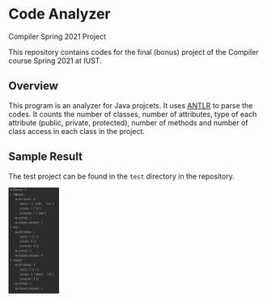 # Code Analyzer
Compiler Spring 2021 Project

This repository contains codes for the final (bonus) project of the Compiler course Spring 2021 at IUST.


## Overview

This program is an analyzer for Java projcets. It uses [ANTLR] to parse the codes.
It counts the number of classes, number of attributes, type of each attribute (public, private, protected), number of methods and number of class access in each class
in the project.

## Sample Result
The test project can be found in the `test` directory in the repository.
<p float="left">
  <img src="./test/output.png" width="100" height="210" />
</p>



[ANTLR]: <https://www.antlr.org/>
